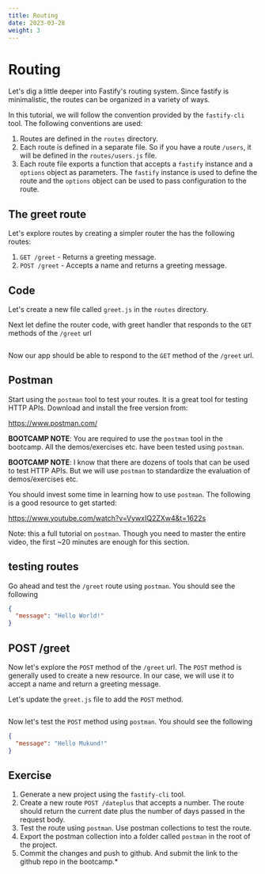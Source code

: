 ```yaml
---
title: Routing
date: 2023-03-28
weight: 3
---
```

# Routing

Let's dig a little deeper into Fastify's routing system. Since fastify is minimalistic,
the routes can be organized in a variety of ways. 

In this tutorial, we will follow the convention provided by the `fastify-cli` tool. The
following conventions are used:

1. Routes are defined in the `routes` directory.
2. Each route is defined in a separate file. So if you have a route `/users`, it will
   be defined in the `routes/users.js` file.
3. Each route file exports a function that accepts a `fastify` instance and a `options`
   object as parameters. The `fastify` instance is used to define the route and the
   `options` object can be used to pass configuration to the route.

## The greet route

Let's explore routes by creating a simpler router the has the following routes:

1. `GET /greet` - Returns a greeting message.
2. `POST /greet` - Accepts a name and returns a greeting message.

## Code

Let's create a new file called `greet.js` in the `routes` directory. 

Next let define the router code, with greet handler that responds to the `GET` methods
of the `/greet` url

```js
```

Now our app should be able to respond to the `GET` method of the `/greet` url.

## Postman

Start using the `postman` tool to test your routes. It is a great tool for
testing HTTP APIs. Download and install the free version from:


https://www.postman.com/


**BOOTCAMP NOTE**: You are required to use the `postman` tool in the bootcamp. All the 
demos/exercises etc. have been tested using `postman`.

**BOOTCAMP NOTE**: I know that there are dozens of tools that can be used to test
HTTP APIs. But we will use `postman` to standardize the evaluation of demos/exercises 
etc.

You should invest some time in learning how to use `postman`. The following is
a good resource to get started:

https://www.youtube.com/watch?v=VywxIQ2ZXw4&t=1622s

Note: this a full tutorial on `postman`. Though you need to master the entire video,
the first ~20 minutes are enough for this section.

## testing routes

Go ahead and test the `/greet` route using `postman`. You should see the following

```json
{
  "message": "Hello World!"
}
```

## POST /greet

Now let's explore the `POST` method of the `/greet` url. The `POST` method is generally
used to create a new resource. In our case, we will use it to accept a name and return
a greeting message.

Let's update the `greet.js` file to add the `POST` method.

```js
```

Now let's test the `POST` method using `postman`. You should see the following

```json
{
  "message": "Hello Mukund!"
}
```

## Exercise

1. Generate a new project using the `fastify-cli` tool.
2. Create a new route `POST /dateplus` that accepts a number. The route should return
   the current date plus the number of days passed in the request body.
3. Test the route using `postman`. Use postman collections to test the route.
4. Export the postman collection into a folder called `postman` in the root of the
   project. 
5. Commit the changes and push to github. And submit the link to the github repo
   in the bootcamp.*

